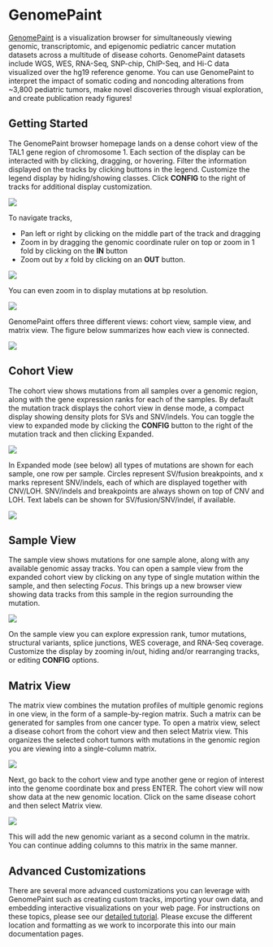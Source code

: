 # GenomePaint

[GenomePaint](https://genomepaint.stjude.cloud/) is a visualization browser for simultaneously viewing genomic, transcriptomic, and epigenomic pediatric cancer mutation datasets across a multitude of disease cohorts. GenomePaint datasets include WGS, WES, RNA-Seq, SNP-chip, ChIP-Seq, and Hi-C data visualized over the hg19 reference genome. You can use GenomePaint to interpret the impact of somatic coding and noncoding alterations from ~3,800 pediatric tumors, make novel discoveries through visual exploration, and create publication ready figures!

## Getting Started

The GenomePaint browser homepage lands on a dense cohort view of the TAL1 gene region of chromosome 1. Each section of the display can be interacted with by clicking, dragging, or hovering. Filter the information displayed on the tracks by clicking buttons in the legend. Customize the legend display by hiding/showing classes. Click **CONFIG** to the right of tracks for additional display customization.

![](../../images/guides/visualization-community/genomepaint/genome_paint_overview.png)

To navigate tracks,

* Pan left or right by clicking on the middle part of the track and dragging
* Zoom in by dragging the genomic coordinate ruler on top or zoom in 1 fold by clicking on the **IN** button
* Zoom out by *x* fold by clicking on an **OUT** button.

![](../../images/guides/visualization-community/genomepaint/navigation.gif)

You can even zoom in to display mutations at bp resolution. 

![](../../images/guides/visualization-community/genomepaint/bp_resolution.png)

GenomePaint offers three different views: cohort view, sample view, and matrix view. The figure below summarizes how each view is connected.

![](../../images/guides/visualization-community/genomepaint/genome_paint_views.png)


## Cohort View
The cohort view shows mutations from all samples over a genomic region, along with the gene expression ranks for each of the samples. By default the mutation track displays the cohort view in dense mode, a compact display showing density plots for SVs and SNV/indels. You can toggle the view to expanded mode by clicking the **CONFIG** button to the right of the mutation track and then clicking Expanded.

![](../../images/guides/visualization-community/genomepaint/dense_expand_toggle.gif)

In Expanded mode (see below) all types of mutations are shown for each sample, one row per sample. Circles represent SV/fusion breakpoints, and x marks represent SNV/indels, each of which are displayed together with CNV/LOH. SNV/indels and breakpoints are always shown on top of CNV and LOH. Text labels can be shown for SV/fusion/SNV/indel, if available.

![](../../images/guides/visualization-community/genomepaint/expanded_view.png)

## Sample View
The sample view shows mutations for one sample alone, along with any available genomic assay tracks. You can open a sample view from the expanded cohort view by clicking on any type of single mutation within the sample, and then selecting *Focus*. This brings up a new browser view showing data tracks from this sample in the region surrounding the mutation.

![](../../images/guides/visualization-community/genomepaint/sample_view.gif)

On the sample view you can explore expression rank, tumor mutations, structural variants, splice junctions, WES coverage, and RNA-Seq coverage. Customize the display by zooming in/out, hiding and/or rearranging tracks, or editing **CONFIG** options.

## Matrix View
The matrix view combines the mutation profiles of multiple genomic regions in one view, in the form of a sample-by-region matrix. Such a matrix can be generated for samples from one cancer type. To open a matrix view, select a disease cohort from the cohort view and then select Matrix view. This organizes the selected cohort tumors with mutations in the genomic region you are viewing into a single-column matrix.

![](../../images/guides/visualization-community/genomepaint/matrix_view-1.gif)

Next, go back to the cohort view and type another gene or region of interest into the genome coordinate box and press ENTER. The cohort view will now show data at the new genomic location. Click on the same disease cohort and then select Matrix view.

![](../../images/guides/visualization-community/genomepaint/matrix_view-2.gif)

This will add the new genomic variant as a second column in the matrix. You can continue adding columns to this matrix in the same manner.

## Advanced Customizations

There are several more advanced customizations you can leverage with GenomePaint such as creating custom tracks, importing your own data, and embedding interactive visualizations on your web page. For instructions on these topics, please see our [detailed tutorial](https://docs.google.com/document/d/1owXUQuqw5hBHFERm0Ria7anKtpyoPBaZY_MCiXXf5wE/edit). Please excuse the different location and formatting as we work to incorporate this into our main documentation pages.
